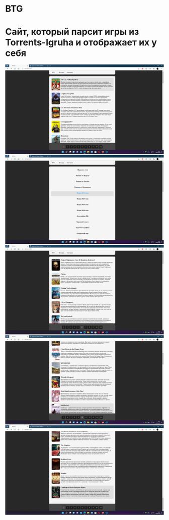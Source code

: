 # BTG

<h1>Сайт, который парсит игры из Torrents-Igruha и отображает их у себя</h1>

<img src="./images/1 (2).png">
<img src="./images/1 (3).png">
<img src="./images/1 (4).png">
<img src="./images/1 (5).png">
<img src="./images/1 (1).png">
 

